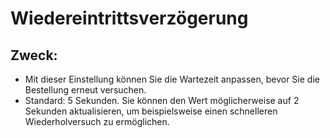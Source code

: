 # **Wiedereintrittsverzögerung**

## Zweck: 

- Mit dieser Einstellung können Sie die Wartezeit anpassen, bevor Sie die Bestellung erneut versuchen.
- Standard: 5 Sekunden. Sie können den Wert möglicherweise auf 2 Sekunden aktualisieren, um beispielsweise einen schnelleren Wiederholversuch zu ermöglichen.
